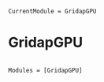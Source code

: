 ```@meta
CurrentModule = GridapGPU
```

# GridapGPU

```@index
```

```@autodocs
Modules = [GridapGPU]
```

